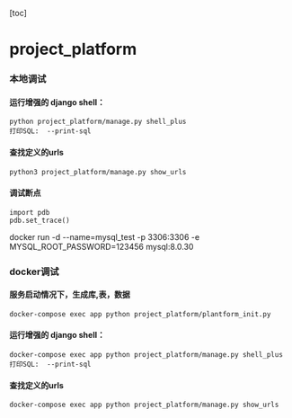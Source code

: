 [toc]
# project_platform

### 本地调试

#### 运行增强的 django shell：

```
python project_platform/manage.py shell_plus
打印SQL:  --print-sql
```

#### 查找定义的urls
```
python3 project_platform/manage.py show_urls
```
#### 调试断点
```
import pdb
pdb.set_trace()
```

<!-- 增加测试数据库容器 -->
docker run -d --name=mysql_test -p 3306:3306  -e MYSQL_ROOT_PASSWORD=123456 mysql:8.0.30

### docker调试

#### 服务启动情况下，生成库,表，数据
```
docker-compose exec app python project_platform/plantform_init.py 
```

#### 运行增强的 django shell：

```
docker-compose exec app python project_platform/manage.py shell_plus
打印SQL:  --print-sql
```

#### 查找定义的urls
```
docker-compose exec app python project_platform/manage.py show_urls
```